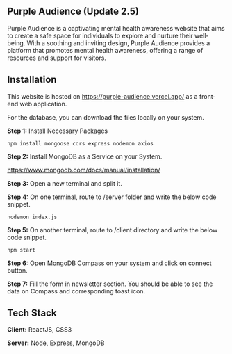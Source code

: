 
## Purple Audience (Update 2.5)

Purple Audience is a captivating mental health awareness website that aims to create a safe space for individuals to explore and nurture their well-being. With a soothing and inviting design, Purple Audience provides a platform that promotes mental health awareness, offering a range of resources and support for visitors.

## Installation

This website is hosted on https://purple-audience.vercel.app/ as a front-end web application.

For the database, you can download the files locally on your system.

**Step 1:** Install Necessary Packages
```
npm install mongoose cors express nodemon axios
```
**Step 2:** Install MongoDB as a Service on your System.

https://www.mongodb.com/docs/manual/installation/

**Step 3:** Open a new terminal and split it.

**Step 4:** On one terminal, route to /server folder and write the below code snippet.
```
nodemon index.js
```

**Step 5:** On another terminal, route to /client directory and write the below code snippet.
```
npm start
```

**Step 6:** Open MongoDB Compass on your system and click on connect button.

**Step 7:** Fill the form in newsletter section. You should be able to see the data on Compass and corresponding toast icon.


## Tech Stack

**Client:** ReactJS, CSS3

**Server:** Node, Express, MongoDB


